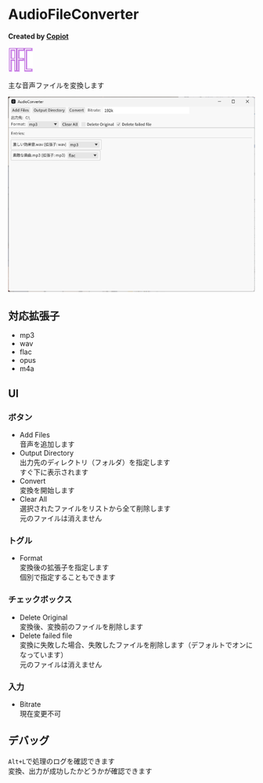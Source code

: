 # AudioFileConverter
**Created by [Copiot](https://copilot.microsoft.com/)**

<img src="AudioFileConverter.png" width="10%">

主な音声ファイルを変換します

![image](image/image.png)

## 対応拡張子
- mp3
- wav
- flac
- opus
- m4a

## UI
### ボタン
- Add Files<br>
  音声を追加します
- Output Directory<br>
  出力先のディレクトリ（フォルダ）を指定します<br>
  すぐ下に表示されます
- Convert<br>
  変換を開始します
- Clear All<br>
  選択されたファイルをリストから全て削除します<br>
  元のファイルは消えません
### トグル
- Format<br>
  変換後の拡張子を指定します<br>
  個別で指定することもできます
### チェックボックス
- Delete Original<br>
  変換後、変換前のファイルを削除します
- Delete failed file<br>
  変換に失敗した場合、失敗したファイルを削除します（デフォルトでオンになっています）<br>
  元のファイルは消えません  
### 入力
- Bitrate<br>
  現在変更不可
## デバッグ
`Alt+L`で処理のログを確認できます<br>
変換、出力が成功したかどうかが確認できます
